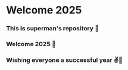 # Welcome 2025
### This is superman's repository 💪
### Welcome 2025 🥰
### Wishing everyone a successful year ✌🌈
